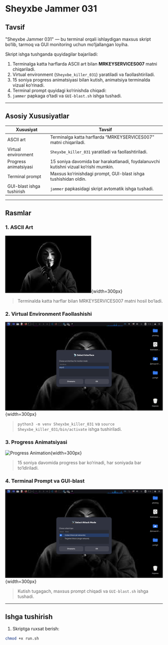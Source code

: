 # Sheyxbe Jammer 031

## Tavsif
"Sheyxbe Jammer 031" — bu terminal orqali ishlaydigan maxsus skript bo‘lib, tarmoq va GUI monitoring uchun mo‘ljallangan loyiha.  

Skript ishga tushganda quyidagilar bajariladi:  

1. Terminalga katta harflarda ASCII art bilan **MRKEYSERVICES007** matni chiqariladi.  
2. Virtual environment (`Sheyxbe_killer_031`) yaratiladi va faollashtiriladi.  
3. 15 soniya progress animatsiyasi bilan kutish, animatsiya terminalda vizual ko‘rinadi.  
4. Terminal prompt quyidagi ko‘rinishda chiqadi:
5. `jammer` papkaga o‘tadi va `GUI-blast.sh` ishga tushadi.

---

## Asosiy Xususiyatlar

| Xususiyat | Tavsif |
|-----------|--------|
| ASCII art | Terminalga katta harflarda “MRKEYSERVICES007” matni chiqariladi. |
| Virtual environment | `Sheyxbe_killer_031` yaratiladi va faollashtiriladi. |
| Progress animatsiyasi | 15 soniya davomida bar harakatlanadi, foydalanuvchi kutishni vizual ko‘rishi mumkin. |
| Terminal prompt | Maxsus ko‘rinishdagi prompt, GUI-blast ishga tushishidan oldin. |
| GUI-blast ishga tushirish | `jammer` papkasidagi skript avtomatik ishga tushadi. |

---

## Rasmlar

### 1. ASCII Art
![ASCII Art](images/1.png){width=300px}
> Terminalda katta harflar bilan MRKEYSERVICES007 matni hosil bo‘ladi.

### 2. Virtual Environment Faollashishi
![Virtual Environment](images/2.png){width=300px}
> `python3 -m venv Sheyxbe_killer_031` va `source Sheyxbe_killer_031/bin/activate` ishga tushiriladi.

### 3. Progress Animatsiyasi
![Progress Animation](images/.png){width=300px}
> 15 soniya davomida progress bar ko‘rinadi, har soniyada bar to‘ldiriladi.

### 4. Terminal Prompt va GUI-blast
![Terminal Prompt](images/4.png){width=300px}
> Kutish tugagach, maxsus prompt chiqadi va `GUI-blast.sh` ishga tushadi.

---

## Ishga tushirish

1. Skriptga ruxsat berish:

```bash
chmod +x run.sh
